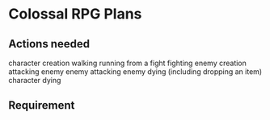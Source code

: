 # Colossal RPG Plans

## Actions needed

character creation
walking
running from a fight
fighting
enemy creation
attacking enemy
enemy attacking
enemy dying (including dropping an item)
character dying

## Requirement